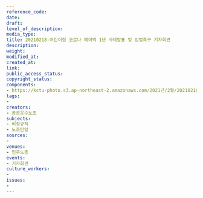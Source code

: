 ```yaml
---
reference_code: 
date: 
draft: 
level_of_description: 
media_type: 
title: 20210218-어린이집 코로나 페이백 1년 사례발표 및 엄벌촉구 기자회견
description: 
weight: 
modified_at: 
created_at: 
link: 
public_access_status: 
copyright_status: 
components:
- https://kctu-photo.s3.ap-northeast-2.amazonaws.com/2021년/2월/20210218-어린이집+코로나+페이백+1년+사례발표+및+엄벌촉구+기자회견/_5D40990.jpg
tags:
- 
creators:
- 공공운수노조
subjects:
- 비정규직
- 노조탄압
sources:
- 
venues:
- 민주노총
events:
- 기자회견
culture_workers:
- 
issues:
- 
---
```

